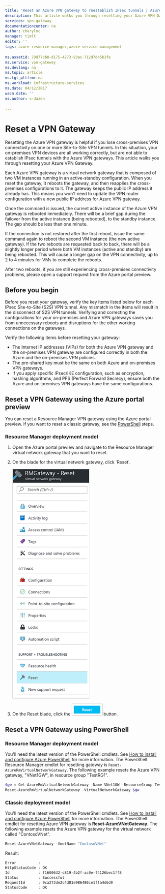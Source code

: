 ```yaml
---
title: 'Reset an Azure VPN gateway to reestablish IPsec tunnels | Azure'
description: This article walks you through resetting your Azure VPN Gateway to reestablish IPsec tunnels. The article applies to VPN gateways in both the classic, and the Resource Manager deployment models.
services: vpn-gateway
documentationcenter: na
author: cherylmc
manager: timlt
editor: ''
tags: azure-resource-manager,azure-service-management

ms.assetid: 79d77cb8-d175-4273-93ac-712d7d45b1fe
ms.service: vpn-gateway
ms.devlang: na
ms.topic: article
ms.tgt_pltfrm: na
ms.workload: infrastructure-services
ms.date: 04/12/2017
wacn.date: ''
ms.author: v-dazen

---
```

# Reset a VPN Gateway

Resetting the Azure VPN gateway is helpful if you lose cross-premises VPN connectivity on one or more Site-to-Site VPN tunnels. In this situation, your on-premises VPN devices are all working correctly, but are not able to establish IPsec tunnels with the Azure VPN gateways. This article walks you through resetting your Azure VPN Gateway. 

Each Azure VPN gateway is a virtual network gateway that is composed of two VM instances running in an active-standby configuration. When you reset the gateway, it reboots the gateway, and then reapplies the cross-premises configurations to it. The gateway keeps the public IP address it already has. This means you won't need to update the VPN router configuration with a new public IP address for Azure VPN gateway.  

Once the command is issued, the current active instance of the Azure VPN gateway is rebooted immediately. There will be a brief gap during the failover from the active instance (being rebooted), to the standby instance. The gap should be less than one minute.

If the connection is not restored after the first reboot, issue the same command again to reboot the second VM instance (the new active gateway). If the two reboots are requested back to back, there will be a slightly longer period where both VM instances (active and standby) are being rebooted. This will cause a longer gap on the VPN connectivity, up to 2 to 4 minutes for VMs to complete the reboots.

After two reboots, if you are still experiencing cross-premises connectivity problems, please open a support request from the Azure portal preview.

## Before you begin
Before you reset your gateway, verify the key items listed below for each IPsec Site-to-Site (S2S) VPN tunnel. Any mismatch in the items will result in the disconnect of S2S VPN tunnels. Verifying and correcting the configurations for your on-premises and Azure VPN gateways saves you from unnecessary reboots and disruptions for the other working connections on the gateways.

Verify the following items before resetting your gateway:

* The Internet IP addresses (VIPs) for both the Azure VPN gateway and the on-premises VPN gateway are configured correctly in both the Azure and the on-premises VPN policies.
* The pre-shared key must be the same on both Azure and on-premises VPN gateways.
* If you apply specific IPsec/IKE configuration, such as encryption, hashing algorithms, and PFS (Perfect Forward Secrecy), ensure both the Azure and on-premises VPN gateways have the same configurations.

## Reset a VPN Gateway using the Azure portal preview

You can reset a Resource Manager VPN gateway using the Azure portal preview. If you want to reset a classic gateway, see the [PowerShell](#resetclassic) steps.

### Resource Manager deployment model

1. Open the Azure portal preview and navigate to the Resource Manager virtual network gateway that you want to reset.
2. On the blade for the virtual network gateway, click 'Reset'.

    ![Reset VPN Gateway blade](./media/vpn-gateway-howto-reset-gateway/reset-vpn-gateway-portal.png)

3. On the Reset blade, click the ![Reset VPN Gateway blade](./media/vpn-gateway-howto-reset-gateway/reset-button.png) button.

## Reset a VPN Gateway using PowerShell

### Resource Manager deployment model

You'll need the latest version of the PowerShell cmdlets. See [How to install and configure Azure PowerShell](https://docs.microsoft.com/powershell/azure/overview) for more information. The PowerShell Resource Manager cmdlet for resetting gateway is `Reset-AzureRmVirtualNetworkGateway`. The following example resets the Azure VPN gateway, "VNet1GW", in resource group "TestRG1".

```powershell
$gw = Get-AzureRmVirtualNetworkGateway -Name VNet1GW -ResourceGroup TestRG1
Reset-AzureRmVirtualNetworkGateway -VirtualNetworkGateway $gw
```

### <a name="resetclassic"></a>Classic deployment model

You'll need the latest version of the PowerShell cmdlets. See [How to install and configure Azure PowerShell](https://docs.microsoft.com/powershell/azure/overview) for more information. The PowerShell cmdlet for resetting Azure VPN gateway is **Reset-AzureVNetGateway**. The following example resets the Azure VPN gateway for the virtual network called "ContosoVNet".

```powershell
Reset-AzureVNetGateway -VnetName "ContosoVNet"
``` 

Result:

    Error          :
    HttpStatusCode : OK
    Id             : f1600632-c819-4b2f-ac0e-f4126bec1ff8
    Status         : Successful
    RequestId      : 9ca273de2c4d01e986480ce1ffa4d6d9
    StatusCode     : OK
